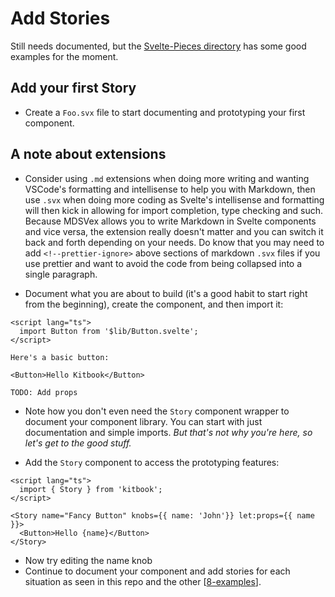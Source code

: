 # Add Stories

Still needs documented, but the [Svelte-Pieces directory](https://github.com/jacob-8/kitbook/tree/main/packages/svelte-pieces/src/routes) has some good examples for the moment.

## Add your first Story
- Create a `Foo.svx` file to start documenting and prototyping your first component. 


## A note about extensions
  - Consider using `.md` extensions when doing more writing and wanting VSCode's formatting and intellisense to help you with Markdown, then use `.svx` when doing more coding as Svelte's intellisense and formatting will then kick in allowing for import completion, type checking and such. Because MDSVex allows you to write Markdown in Svelte components and vice versa, the extension really doesn't matter and you can switch it back and forth depending on your needs. Do know that you may need to add `<!--prettier-ignore>` above sections of markdown `.svx` files if you use prettier and want to avoid the code from being collapsed into a single paragraph.


- Document what you are about to build (it's a good habit to start right from the beginning), create the component, and then import it:

```svelte
<script lang="ts">
  import Button from '$lib/Button.svelte';
</script>

Here's a basic button:

<Button>Hello Kitbook</Button>

TODO: Add props
```

- Note how you don't even need the `Story` component wrapper to document your component library. You can start with just documentation and simple imports. *But that's not why you're here, so let's get to the good stuff.*

- Add the `Story` component to access the prototyping features:

```svelte
<script lang="ts">
  import { Story } from 'kitbook';
</script>

<Story name="Fancy Button" knobs={{ name: 'John'}} let:props={{ name }}>
  <Button>Hello {name}</Button>
</Story>
```

- Now try editing the name knob
- Continue to document your component and add stories for each situation as seen in this repo and the other [[8-examples]]. 

[//begin]: # "Autogenerated link references for markdown compatibility"
[8-examples]: 8-examples "Examples"
[//end]: # "Autogenerated link references"